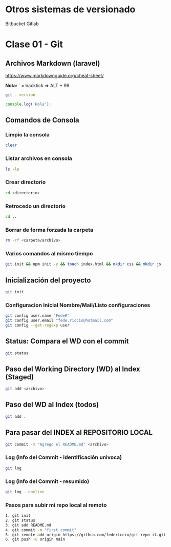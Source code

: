 # Otros sistemas de versionado
Bitbucket
Gitlab


# Clase 01 - Git

## Archivos Markdown (laravel)

https://www.markdownguide.org/cheat-sheet/

**Nota:** ` = backtick => ALT + 96

```sh
git --version
```

```js
console.log('Hola');
```
## Comandos de Consola

### Limpio la consola
```sh
clear
```

### Listar archivos en consola
```sh
ls -la
```

### Crear directorio
```sh
cd <directorio>
```

### Retrocedo un directorio
```sh
cd ..
```

### Borrar de forma forzada la carpeta
```sh
rm -rf <carpeta/archivo>
```

### Varios comandos al mismo tiempo
```sh
git init && npm init -y && touch index.html && mkdir css && mkdir js
```

## Inicialización del proyecto
```sh
git init
```

### Configuracion Inicial Nombre/Mail/Listo configuraciones
```sh
git config user.name "FedeR"
git config user.email "fede.riccio@hotmail.com"
git config --get-regexp user
```

## Status: Compara el WD con el commit
```sh
git status
```

## Paso del Working Directory (WD) al Index (Staged)
```sh
git add <archivo>
```

## Paso del WD al Index (todos)
```sh
git add .
```

## Para pasar del INDEX al REPOSITORIO LOCAL
```sh
git commit -m "Agrego el README.md" <archivo>
```

### Log (info del Commit - identificación univoca)
```sh
git log
```

### Log (info del Commit - resumido)
```sh
git log --oneline
```

### Pasos para subir mi repo local al remoto
```sh
1. git init
2. git status
3. git add README.md
4. git commit -m "first commit"
5. git remote add origin https://github.com/federiccio/git-repo-it.git
6. git push -u origin main
```
